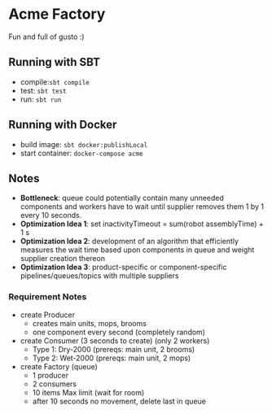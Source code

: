 # Acme Factory

Fun and full of gusto :)

## Running with SBT

* compile:`sbt compile`
* test: `sbt test`
* run: `sbt run`

## Running with Docker
* build image: `sbt docker:publishLocal`
* start container: `docker-compose acme`

## Notes
* **Bottleneck**: queue could potentially contain many unneeded components and workers have to wait until supplier removes them 1 by 1 every 10 seconds.
* **Optimization Idea 1**: set inactivityTimeout = sum(robot assemblyTime) + 1 s
* **Optimization Idea 2**: development of an algorithm that efficiently measures the wait time based upon components in queue and weight supplier creation thereon
* **Optimization Idea 3**: product-specific or component-specific pipelines/queues/topics with multiple suppliers
### Requirement Notes
* create Producer
  - creates main units, mops, brooms
  - one component every second (completely random)
* create Consumer (3 seconds to create) (only 2 workers)
  - Type 1: Dry-2000 (prereqs: main unit, 2 brooms)
  - Type 2: Wet-2000 (prereqs: main unit, 2 mops)
* create Factory (queue)
  - 1 producer
  - 2 consumers
  - 10 items Max limit (wait for room)
  - after 10 seconds no movement, delete last in queue
